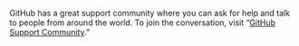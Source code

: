 GitHub has a great support community where you can ask for help and talk to people from around the world. To join the conversation, visit “[GitHub Support Community](https://github.community/).”